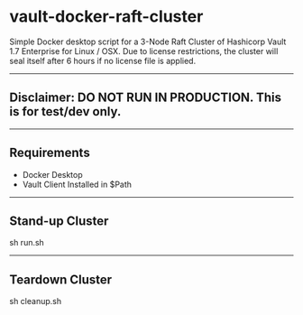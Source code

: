 # vault-docker-raft-cluster
Simple Docker desktop script for a 3-Node Raft Cluster of Hashicorp Vault 1.7 Enterprise for Linux / OSX. Due to license restrictions, the cluster will seal itself after 6 hours if no license file is applied. 

---
Disclaimer: DO NOT RUN IN PRODUCTION. This is for test/dev only.
---


----
Requirements
----
  - Docker Desktop
  - Vault Client Installed in $Path

----
Stand-up Cluster
----
sh run.sh

----
Teardown Cluster
----
sh cleanup.sh
